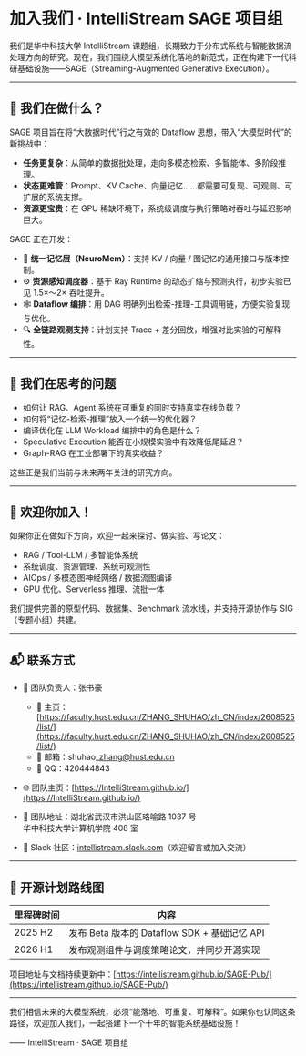 # 加入我们 · IntelliStream SAGE 项目组

我们是华中科技大学 IntelliStream
课题组，长期致力于分布式系统与智能数据流处理方向的研究。现在，我们围绕大模型系统化落地的新范式，正在构建下一代科研基础设施——SAGE（Streaming-Augmented Generative
Execution）。

______________________________________________________________________

## 🌟 我们在做什么？

SAGE 项目旨在将“大数据时代”行之有效的 Dataflow 思想，带入“大模型时代”的新挑战中：

- **任务更复杂**：从简单的数据批处理，走向多模态检索、多智能体、多阶段推理。
- **状态更难管**：Prompt、KV Cache、向量记忆……都需要可复现、可观测、可扩展的系统支撑。
- **资源更宝贵**：在 GPU 稀缺环境下，系统级调度与执行策略对吞吐与延迟影响巨大。

SAGE 正在开发：

- 🧠 **统一记忆层（NeuroMem）**：支持 KV / 向量 / 图记忆的通用接口与版本控制。
- ⚙️ **资源感知调度器**：基于 Ray Runtime 的动态扩缩与预测执行，初步实验已见 1.5×～2× 吞吐提升。
- 🕸️ **Dataflow 编排**：用 DAG 明确列出检索-推理-工具调用链，方便实验复现与优化。
- 🔍 **全链路观测支持**：计划支持 Trace + 差分回放，增强对比实验的可解释性。

______________________________________________________________________

## 🔬 我们在思考的问题

- 如何让 RAG、Agent 系统在可重复的同时支持真实在线负载？
- 如何将“记忆-检索-推理”放入一个统一的优化器？
- 编译优化在 LLM Workload 编排中的角色是什么？
- Speculative Execution 能否在小规模实验中有效降低尾延迟？
- Graph-RAG 在工业部署下的真实收益？

这些正是我们当前与未来两年关注的研究方向。

______________________________________________________________________

## 🤝 欢迎你加入！

如果你正在做如下方向，欢迎一起来探讨、做实验、写论文：

- RAG / Tool-LLM / 多智能体系统
- 系统调度、资源管理、系统可观测性
- AIOps / 多模态图神经网络 / 数据流图编译
- GPU 优化、Serverless 推理、流批一体

我们提供完善的原型代码、数据集、Benchmark 流水线，并支持开源协作与 SIG（专题小组）共建。

______________________________________________________________________

## 📬 联系方式

- 👤 团队负责人：张书豪

  - 🧢
    主页：[https://faculty.hust.edu.cn/ZHANG_SHUHAO/zh_CN/index/2608525/list/](https://faculty.hust.edu.cn/ZHANG_SHUHAO/zh_CN/index/2608525/list/)
  - 📧 邮箱：shuhao\_zhang@hust.edu.cn
  - 💬 QQ：420444843

- 🌐 团队主页：[https://IntelliStream.github.io/](https://IntelliStream.github.io/)

- 💼 团队地址：湖北省武汉市洪山区珞喻路 1037 号\
  华中科技大学计算机学院 408 室

- 💬 Slack 社区：[intellistream.slack.com](https://intellistream.slack.com)（欢迎留言或加入交流）

______________________________________________________________________

## 📌 开源计划路线图

| 里程碑时间 | 内容                                         |
| ---------- | -------------------------------------------- |
| 2025 H2    | 发布 Beta 版本的 Dataflow SDK + 基础记忆 API |
| 2026 H1    | 发布观测组件与调度策略论文，并同步开源实现   |

项目地址与文档持续更新中：[https://intellistream.github.io/SAGE-Pub/](https://intellistream.github.io/SAGE-Pub/)

______________________________________________________________________

我们相信未来的大模型系统，必须“能落地、可重复、可解释”。如果你也认同这条路径，欢迎加入我们，一起搭建下一个十年的智能系统基础设施！

—— IntelliStream · SAGE 项目组
